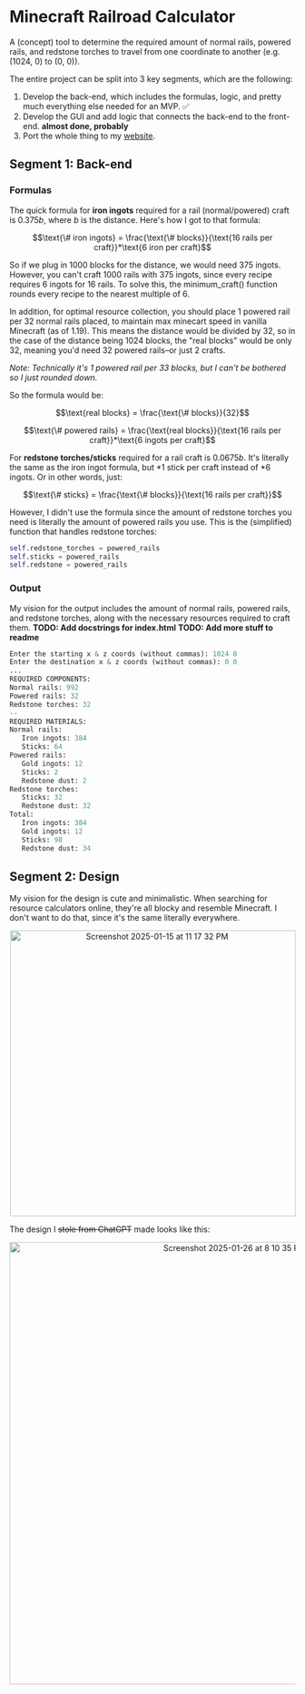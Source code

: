 # Minecraft Railroad Calculator
A (concept) tool to determine the required amount of normal rails, powered rails, and redstone torches to travel from one coordinate to another (e.g. (1024, 0) to (0, 0)).

The entire project can be split into 3 key segments, which are the following:
1. Develop the back-end, which includes the formulas, logic, and pretty much everything else needed for an MVP. ✅
2. Develop the GUI and add logic that connects the back-end to the front-end. **almost done, probably**
3. Port the whole thing to my <a href="https://pserikov.com" target="_blank">website</a>.

## Segment 1: Back-end
### Formulas
The quick formula for **iron ingots** required for a rail (normal/powered) craft is $0.375b$, where $b$ is the distance. Here's how I got to that formula:

```math
\text{\# iron ingots} = \frac{\text{\# blocks}}{\text{16 rails per craft}}*\text{6 iron per craft}
```

<!-- <p align="center">
  <img width="503" alt="Screenshot 2025-01-15 at 11 17 32 PM" src="https://github.com/user-attachments/assets/95c45c78-4c92-444f-90d7-2b11da708de0" />
</p> -->

So if we plug in 1000 blocks for the distance, we would need 375 ingots. However, you can't craft 1000 rails with 375 ingots, since every recipe requires 6 ingots for 16 rails. To solve this, the minimum_craft() function rounds every recipe to the nearest multiple of 6.

In addition, for optimal resource collection, you should place 1 powered rail per 32 normal rails placed, to maintain max minecart speed in vanilla Minecraft (as of 1.19). This means the distance would be divided by 32, so in the case of the distance being 1024 blocks, the "real blocks" would be only 32, meaning you'd need 32 powered rails–or just 2 crafts.

*Note: Technically it's 1 powered rail per 33 blocks, but I can't be bothered so I just rounded down.*

So the formula would be:
<!-- <p align="center">
  <img width="582" alt="Screenshot 2025-01-19 at 2 46 46 PM" src="https://github.com/user-attachments/assets/2dd2ef3d-b175-421e-8fe3-ab7d6e68e2cb" />
</p> -->

```math
\text{real blocks} = \frac{\text{\# blocks}}{32}
```
```math
\text{\# powered rails} = \frac{\text{real blocks}}{\text{16 rails per craft}}*\text{6 ingots per craft}
```

For **redstone torches/sticks** required for a rail craft is $0.0675b$. It's literally the same as the iron ingot formula, but $*1$ stick per craft instead of $*6$ ingots. Or in other words, just:

<!-- <p align="center">
  <img width="309" alt="Screenshot 2025-01-15 at 11 13 38 PM" src="https://github.com/user-attachments/assets/ae0591a5-49fc-4a4e-aebf-6390fd692545" />
</p> -->

```math
\text{\# sticks} = \frac{\text{\# blocks}}{\text{16 rails per craft}}
```
However, I didn't use the formula since the amount of redstone torches you need is literally the amount of powered rails you use. This is the (simplified) function that handles redstone torches:
```py
self.redstone_torches = powered_rails
self.sticks = powered_rails
self.redstone = powered_rails
```

### Output
My vision for the output includes the amount of normal rails, powered rails, and redstone torches, along with the necessary resources required to craft them.
**TODO: Add docstrings for index.html**
**TODO: Add more stuff to readme**

```py
Enter the starting x & z coords (without commas): 1024 0
Enter the destination x & z coords (without commas): 0 0
...
REQUIRED COMPONENTS:
Normal rails: 992
Powered rails: 32
Redstone torches: 32
--
REQUIRED MATERIALS:
Normal rails:
   Iron ingots: 384
   Sticks: 64
Powered rails:
   Gold ingots: 12
   Sticks: 2
   Redstone dust: 2
Redstone torches:
   Sticks: 32
   Redstone dust: 32
Total:
   Iron ingots: 384
   Gold ingots: 12
   Sticks: 98
   Redstone dust: 34
```

## Segment 2: Design
My vision for the design is cute and minimalistic. When searching for resource calculators online, they're all blocky and resemble Minecraft. I don't want to do that, since it's the same literally everywhere.
<p align="center">
  <img width="503" alt="Screenshot 2025-01-15 at 11 17 32 PM" src="https://github.com/user-attachments/assets/1a7847e8-dae5-4ea6-b0e6-f3c9b174643b" />
</p>

The design I ~~stole from ChatGPT~~ made looks like this:
<p align="center">
  <img width="778" alt="Screenshot 2025-01-26 at 8 10 35 PM" src="https://github.com/user-attachments/assets/9a0b2434-177a-4ba0-bcb9-cee24e92b74c" />
</p>
